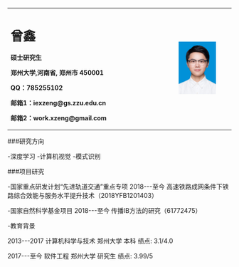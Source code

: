 <div>
<table border="0">
  <tr>
    <td width="75%">
      <h1>曾鑫</h1>
      <p><b>硕士研究生</b></p>
      <p><b>郑州大学,河南省, 郑州市 450001</b></p>
      <p><b>QQ：785255102</b></p>
      <p><b>邮箱1：iexzeng@gs.zzu.edu.cn</b></p>
      <p><b>邮箱2：work.xzeng@gmail.com</b></p>
    </td>
    <td width="25%">
      <img src="/zx.jpg" width="75%">
    </td>
  </tr>
</table>
</div>


###研究方向

-深度学习
-计算机视觉
-模式识别

###项目研究

-国家重点研发计划“先进轨道交通”重点专项
2018---至今 高速铁路成网条件下铁路综合效能与服务水平提升技术（2018YFB1201403）


-国家自然科学基金项目
2018---至今 传播IB方法的研究（61772475）


-教育背景

2013---2017 计算机科学与技术 郑州大学 本科 绩点: 3.1/4.0  

2017---至今 软件工程 郑州大学 研究生 绩点: 3.99/5 
